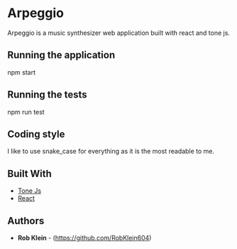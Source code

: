 # Arpeggio

Arpeggio is a music synthesizer web application built with react and tone js. 

## Running the application

npm start

## Running the tests

npm run test

## Coding style

I like to use snake_case for everything as it is the most readable to me. 

## Built With

* [Tone Js](http://https://tonejs.github.io/)
* [React](https://reactjs.org/)


## Authors

* **Rob Klein** - (https://github.com/RobKlein604)
